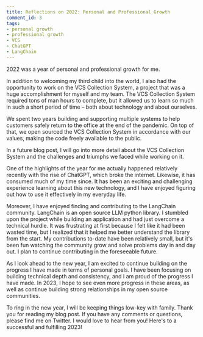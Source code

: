 ```yaml
---
title: Reflections on 2022: Personal and Professional Growth
comment_id: 3
tags:
- personal growth
- professional growth
- VCS
- ChatGPT
- LangChain
---
```

2022 was a year of personal and professional growth for me.

In addition to welcoming my third child into the world, I also had the opportunity to work on the VCS Collection System, a project that was a huge accomplishment for myself and my team. The VCS Collection System required tons of man hours to complete, but it allowed us to learn so much in such a short period of time – both about technology and about ourselves.

We spent two years building and supporting multiple systems to help customers safely return to the office at the end of the pandemic. On top of that, we open sourced the VCS Collection System in accordance with our values, making the code freely available to the public.

In a future blog post, I will go into more detail about the VCS Collection System and the challenges and triumphs we faced while working on it.

One of the highlights of the year for me actually happened relatively recently with the rise of ChatGPT, which broke the internet. Likewise, it has consumed much of my time since. It has been an exciting and challenging experience learning about this new technology, and I have enjoyed figuring out how to use it effectively in my everyday life.

Moreover, I have enjoyed finding and contributing to the LangChain community. LangChain is an open source LLM python library. I stumbled upon the project while building an application and had just overcome a technical hurdle. It was frustrating at first because I felt like it had been wasted time, but I realized that it helped me better understand the library from the start. My contributions to-date have been relatively small, but it's been fun watching the community grow and solve problems day in and day out. I plan to continue contributing in the foreseeable future.

As I look ahead to the new year, I am excited to continue building on the progress I have made in terms of personal goals. I have been focusing on building technical depth and consistency, and I am proud of the progress I have made. In 2023, I hope to see even more progress in these areas, as well as continue building strong relationships in my open source communities.

To ring in the new year, I will be keeping things low-key with family. Thank you for reading my blog post. If you have any comments or questions, please find me on Twitter. I would love to hear from you! Here's to a successful and fulfilling 2023!
